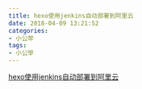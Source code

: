 ```yaml
---
title: hexo使用jenkins自动部署到阿里云
date: 2018-04-09 13:21:52
categories: 
- 小公举
tags:
- 小公举
---
```


[hexo使用jenkins自动部署到阿里云](https://dumingcode.github.io/2018/04/21/2018-04-21-hexo%E4%BD%BF%E7%94%A8jenkins%E8%87%AA%E5%8A%A8%E9%83%A8%E7%BD%B2%E5%88%B0%E9%98%BF%E9%87%8C%E4%BA%91/)